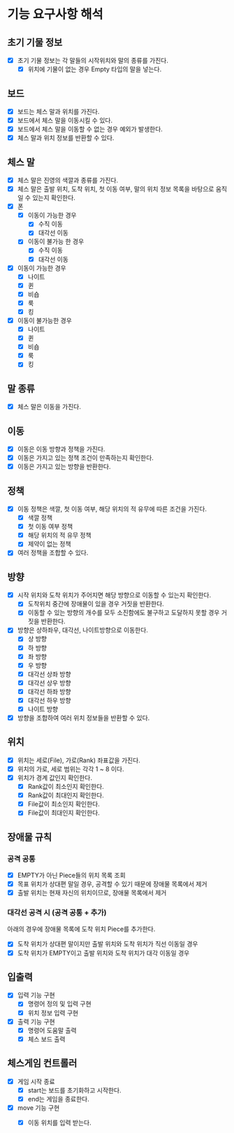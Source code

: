 # 기능 요구사항 해석

## 초기 기물 정보

- [x] 초기 기물 정보는 각 말들의 시작위치와 말의 종류를 가진다.
    - [x] 위치에 기물이 없는 경우 Empty 타입의 말을 넣는다.

## 보드

- [x] 보드는 체스 말과 위치를 가진다.
- [x] 보드에서 체스 말을 이동시킬 수 있다.
- [x] 보드에서 체스 말을 이동할 수 없는 경우 예외가 발생한다.
- [x] 체스 말과 위치 정보를 반환할 수 있다.

## 체스 말

- [x] 체스 말은 진영의 색깔과 종류를 가진다.
- [x] 체스 말은 출발 위치, 도착 위치, 첫 이동 여부, 말의 위치 정보 목록을 바탕으로 움직일 수 있는지 확인한다.
- [x] 폰
    - [x] 이동이 가능한 경우
        - [x] 수직 이동
        - [x] 대각선 이동
    - [x] 이동이 불가능 한 경우
        - [x] 수직 이동
        - [x] 대각선 이동
- [x] 이동이 가능한 경우
    - [x] 나이트
    - [x] 퀸
    - [x] 비숍
    - [x] 룩
    - [x] 킹
- [x] 이동이 불가능한 경우
    - [x] 나이트
    - [x] 퀸
    - [x] 비숍
    - [x] 룩
    - [x] 킹

## 말 종류

- [x] 체스 말은 이동을 가진다.

## 이동

- [x] 이동은 이동 방향과 정책을 가진다.
- [x] 이동은 가지고 있는 정책 조건이 만족하는지 확인한다.
- [x] 이동은 가지고 있는 방향을 반환한다.

## 정책

- [x] 이동 정책은 색깔, 첫 이동 여부, 해당 위치의 적 유무에 따른 조건을 가진다.
    - [x] 색깔 정책
    - [x] 첫 이동 여부 정책
    - [x] 해당 위치의 적 유무 정책
    - [x] 제약이 없는 정책
- [x] 여러 정책을 조합할 수 있다.

## 방향

- [x] 시작 위치와 도착 위치가 주어지면 해당 방향으로 이동할 수 있는지 확인한다.
    - [x] 도착위치 중간에 장애물이 있을 경우 거짓을 반환한다.
    - [x] 이동할 수 있는 방향의 개수를 모두 소진함에도 불구하고 도달하지 못할 경우 거짓을 반환한다.
- [x] 방향은 상하좌우, 대각선, 나이트방향으로 이동한다.
    - [x] 상 방향
    - [x] 하 방향
    - [x] 좌 방향
    - [x] 우 방향
    - [x] 대각선 상좌 방향
    - [x] 대각선 상우 방향
    - [x] 대각선 하좌 방향
    - [x] 대각선 하우 방향
    - [x] 나이트 방향
- [x] 방향을 조합하여 여러 위치 정보들을 반환할 수 있다.

## 위치

- [x] 위치는 세로(File), 가로(Rank) 좌표값을 가진다.
- [x] 위치의 가로, 세로 범위는 각각 1 ~ 8 이다.
- [x] 위치가 경계 값인지 확인한다.
    - [x] Rank값이 최소인지 확인한다.
    - [x] Rank값이 최대인지 확인한다.
    - [x] File값이 최소인지 확인한다.
    - [x] File값이 최대인지 확인한다.

## 장애물 규칙

### 공격 공통

- [x] EMPTY가 아닌 Piece들의 위치 목록 조회
- [x] 목표 위치가 상대편 말일 경우, 공격할 수 있기 때문에 장애물 목록에서 제거
- [x] 출발 위치는 현재 자신의 위치이므로, 장애물 목록에서 제거

### 대각선 공격 시 (공격 공통 + 추가)

아래의 경우에 장애물 목록에 도착 위치 Piece를 추가한다.

- [x] 도착 위치가 상대편 말이지만 출발 위치와 도착 위치가 직선 이동일 경우
- [x] 도착 위치가 EMPTY이고 출발 위치와 도착 위치가 대각 이동일 경우

## 입출력

- [x] 입력 기능 구현
    - [x] 명령어 정의 및 입력 구현
    - [x] 위치 정보 입력 구현

- [x] 출력 기능 구현
    - [x] 명령어 도움말 출력
    - [x] 체스 보드 출력

## 체스게임 컨트롤러

- [x] 게임 시작 종료
    - [x] start는 보드를 초기화하고 시작한다.
    - [x] end는 게임을 종료한다.
- [x] move 기능 구현
    - [x] 이동 위치를 입력 받는다.

